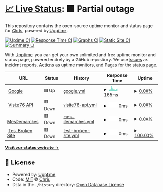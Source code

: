 # [📈 Live Status](https://PragmaChris.github.io/uptime): <!--live status--> **🟧 Partial outage**

This repository contains the open-source uptime monitor and status page for [Chris](https://PragmaChris.github.io/uptime), powered by [Upptime](https://github.com/upptime/upptime).

[![Uptime CI](https://github.com/PragmaChris/uptime/workflows/Uptime%20CI/badge.svg)](https://github.com/PragmaChris/uptime/actions?query=workflow%3A%22Uptime+CI%22)
[![Response Time CI](https://github.com/PragmaChris/uptime/workflows/Response%20Time%20CI/badge.svg)](https://github.com/PragmaChris/uptime/actions?query=workflow%3A%22Response+Time+CI%22)
[![Graphs CI](https://github.com/PragmaChris/uptime/workflows/Graphs%20CI/badge.svg)](https://github.com/PragmaChris/uptime/actions?query=workflow%3A%22Graphs+CI%22)
[![Static Site CI](https://github.com/PragmaChris/uptime/workflows/Static%20Site%20CI/badge.svg)](https://github.com/PragmaChris/uptime/actions?query=workflow%3A%22Static+Site+CI%22)
[![Summary CI](https://github.com/PragmaChris/uptime/workflows/Summary%20CI/badge.svg)](https://github.com/PragmaChris/uptime/actions?query=workflow%3A%22Summary+CI%22)

With [Upptime](https://upptime.js.org), you can get your own unlimited and free uptime monitor and status page, powered entirely by a GitHub repository. We use [Issues](https://github.com/PragmaChris/uptime/issues) as incident reports, [Actions](https://github.com/PragmaChris/uptime/actions) as uptime monitors, and [Pages](https://PragmaChris.github.io/uptime) for the status page.

<!--start: status pages-->
<!-- This summary is generated by Upptime (https://github.com/upptime/upptime) -->
<!-- Do not edit this manually, your changes will be overwritten -->
<!-- prettier-ignore -->
| URL | Status | History | Response Time | Uptime |
| --- | ------ | ------- | ------------- | ------ |
| <img alt="" src="https://icons.duckduckgo.com/ip3/www.google.com.ico" height="13"> [Google](https://www.google.com) | 🟩 Up | [google.yml](https://github.com/PragmaChris/uptime/commits/HEAD/history/google.yml) | <details><summary><img alt="Response time graph" src="./graphs/google/response-time-week.png" height="20"> 165ms</summary><br><a href="https://PragmaChris.github.io/uptime/history/google"><img alt="Response time 125" src="https://img.shields.io/endpoint?url=https%3A%2F%2Fraw.githubusercontent.com%2FPragmaChris%2Fuptime%2FHEAD%2Fapi%2Fgoogle%2Fresponse-time.json"></a><br><a href="https://PragmaChris.github.io/uptime/history/google"><img alt="24-hour response time 253" src="https://img.shields.io/endpoint?url=https%3A%2F%2Fraw.githubusercontent.com%2FPragmaChris%2Fuptime%2FHEAD%2Fapi%2Fgoogle%2Fresponse-time-day.json"></a><br><a href="https://PragmaChris.github.io/uptime/history/google"><img alt="7-day response time 165" src="https://img.shields.io/endpoint?url=https%3A%2F%2Fraw.githubusercontent.com%2FPragmaChris%2Fuptime%2FHEAD%2Fapi%2Fgoogle%2Fresponse-time-week.json"></a><br><a href="https://PragmaChris.github.io/uptime/history/google"><img alt="30-day response time 161" src="https://img.shields.io/endpoint?url=https%3A%2F%2Fraw.githubusercontent.com%2FPragmaChris%2Fuptime%2FHEAD%2Fapi%2Fgoogle%2Fresponse-time-month.json"></a><br><a href="https://PragmaChris.github.io/uptime/history/google"><img alt="1-year response time 125" src="https://img.shields.io/endpoint?url=https%3A%2F%2Fraw.githubusercontent.com%2FPragmaChris%2Fuptime%2FHEAD%2Fapi%2Fgoogle%2Fresponse-time-year.json"></a></details> | <details><summary><a href="https://PragmaChris.github.io/uptime/history/google">0.00%</a></summary><a href="https://PragmaChris.github.io/uptime/history/google"><img alt="All-time uptime 7.39%" src="https://img.shields.io/endpoint?url=https%3A%2F%2Fraw.githubusercontent.com%2FPragmaChris%2Fuptime%2FHEAD%2Fapi%2Fgoogle%2Fuptime.json"></a><br><a href="https://PragmaChris.github.io/uptime/history/google"><img alt="24-hour uptime 0.00%" src="https://img.shields.io/endpoint?url=https%3A%2F%2Fraw.githubusercontent.com%2FPragmaChris%2Fuptime%2FHEAD%2Fapi%2Fgoogle%2Fuptime-day.json"></a><br><a href="https://PragmaChris.github.io/uptime/history/google"><img alt="7-day uptime 0.00%" src="https://img.shields.io/endpoint?url=https%3A%2F%2Fraw.githubusercontent.com%2FPragmaChris%2Fuptime%2FHEAD%2Fapi%2Fgoogle%2Fuptime-week.json"></a><br><a href="https://PragmaChris.github.io/uptime/history/google"><img alt="30-day uptime 1.38%" src="https://img.shields.io/endpoint?url=https%3A%2F%2Fraw.githubusercontent.com%2FPragmaChris%2Fuptime%2FHEAD%2Fapi%2Fgoogle%2Fuptime-month.json"></a><br><a href="https://PragmaChris.github.io/uptime/history/google"><img alt="1-year uptime 7.39%" src="https://img.shields.io/endpoint?url=https%3A%2F%2Fraw.githubusercontent.com%2FPragmaChris%2Fuptime%2FHEAD%2Fapi%2Fgoogle%2Fuptime-year.json"></a></details>
| <img alt="" src="https://icons.duckduckgo.com/ip3/visite76.seinemaritime.fr.ico" height="13"> [Visite76 API](https://visite76.seinemaritime.fr/visite76-backend-ws/application/versions) | 🟥 Down | [visite76-api.yml](https://github.com/PragmaChris/uptime/commits/HEAD/history/visite76-api.yml) | <details><summary><img alt="Response time graph" src="./graphs/visite76-api/response-time-week.png" height="20"> 0ms</summary><br><a href="https://PragmaChris.github.io/uptime/history/visite76-api"><img alt="Response time 0" src="https://img.shields.io/endpoint?url=https%3A%2F%2Fraw.githubusercontent.com%2FPragmaChris%2Fuptime%2FHEAD%2Fapi%2Fvisite76-api%2Fresponse-time.json"></a><br><a href="https://PragmaChris.github.io/uptime/history/visite76-api"><img alt="24-hour response time 0" src="https://img.shields.io/endpoint?url=https%3A%2F%2Fraw.githubusercontent.com%2FPragmaChris%2Fuptime%2FHEAD%2Fapi%2Fvisite76-api%2Fresponse-time-day.json"></a><br><a href="https://PragmaChris.github.io/uptime/history/visite76-api"><img alt="7-day response time 0" src="https://img.shields.io/endpoint?url=https%3A%2F%2Fraw.githubusercontent.com%2FPragmaChris%2Fuptime%2FHEAD%2Fapi%2Fvisite76-api%2Fresponse-time-week.json"></a><br><a href="https://PragmaChris.github.io/uptime/history/visite76-api"><img alt="30-day response time 0" src="https://img.shields.io/endpoint?url=https%3A%2F%2Fraw.githubusercontent.com%2FPragmaChris%2Fuptime%2FHEAD%2Fapi%2Fvisite76-api%2Fresponse-time-month.json"></a><br><a href="https://PragmaChris.github.io/uptime/history/visite76-api"><img alt="1-year response time 0" src="https://img.shields.io/endpoint?url=https%3A%2F%2Fraw.githubusercontent.com%2FPragmaChris%2Fuptime%2FHEAD%2Fapi%2Fvisite76-api%2Fresponse-time-year.json"></a></details> | <details><summary><a href="https://PragmaChris.github.io/uptime/history/visite76-api">0.00%</a></summary><a href="https://PragmaChris.github.io/uptime/history/visite76-api"><img alt="All-time uptime 0.00%" src="https://img.shields.io/endpoint?url=https%3A%2F%2Fraw.githubusercontent.com%2FPragmaChris%2Fuptime%2FHEAD%2Fapi%2Fvisite76-api%2Fuptime.json"></a><br><a href="https://PragmaChris.github.io/uptime/history/visite76-api"><img alt="24-hour uptime 0.00%" src="https://img.shields.io/endpoint?url=https%3A%2F%2Fraw.githubusercontent.com%2FPragmaChris%2Fuptime%2FHEAD%2Fapi%2Fvisite76-api%2Fuptime-day.json"></a><br><a href="https://PragmaChris.github.io/uptime/history/visite76-api"><img alt="7-day uptime 0.00%" src="https://img.shields.io/endpoint?url=https%3A%2F%2Fraw.githubusercontent.com%2FPragmaChris%2Fuptime%2FHEAD%2Fapi%2Fvisite76-api%2Fuptime-week.json"></a><br><a href="https://PragmaChris.github.io/uptime/history/visite76-api"><img alt="30-day uptime 1.38%" src="https://img.shields.io/endpoint?url=https%3A%2F%2Fraw.githubusercontent.com%2FPragmaChris%2Fuptime%2FHEAD%2Fapi%2Fvisite76-api%2Fuptime-month.json"></a><br><a href="https://PragmaChris.github.io/uptime/history/visite76-api"><img alt="1-year uptime 0.00%" src="https://img.shields.io/endpoint?url=https%3A%2F%2Fraw.githubusercontent.com%2FPragmaChris%2Fuptime%2FHEAD%2Fapi%2Fvisite76-api%2Fuptime-year.json"></a></details>
| <img alt="" src="https://icons.duckduckgo.com/ip3/mesdemarches.seinemaritime.fr.ico" height="13"> [MesDemarches](https://mesdemarches.seinemaritime.fr) | 🟥 Down | [mes-demarches.yml](https://github.com/PragmaChris/uptime/commits/HEAD/history/mes-demarches.yml) | <details><summary><img alt="Response time graph" src="./graphs/mes-demarches/response-time-week.png" height="20"> 0ms</summary><br><a href="https://PragmaChris.github.io/uptime/history/mes-demarches"><img alt="Response time 0" src="https://img.shields.io/endpoint?url=https%3A%2F%2Fraw.githubusercontent.com%2FPragmaChris%2Fuptime%2FHEAD%2Fapi%2Fmes-demarches%2Fresponse-time.json"></a><br><a href="https://PragmaChris.github.io/uptime/history/mes-demarches"><img alt="24-hour response time 0" src="https://img.shields.io/endpoint?url=https%3A%2F%2Fraw.githubusercontent.com%2FPragmaChris%2Fuptime%2FHEAD%2Fapi%2Fmes-demarches%2Fresponse-time-day.json"></a><br><a href="https://PragmaChris.github.io/uptime/history/mes-demarches"><img alt="7-day response time 0" src="https://img.shields.io/endpoint?url=https%3A%2F%2Fraw.githubusercontent.com%2FPragmaChris%2Fuptime%2FHEAD%2Fapi%2Fmes-demarches%2Fresponse-time-week.json"></a><br><a href="https://PragmaChris.github.io/uptime/history/mes-demarches"><img alt="30-day response time 0" src="https://img.shields.io/endpoint?url=https%3A%2F%2Fraw.githubusercontent.com%2FPragmaChris%2Fuptime%2FHEAD%2Fapi%2Fmes-demarches%2Fresponse-time-month.json"></a><br><a href="https://PragmaChris.github.io/uptime/history/mes-demarches"><img alt="1-year response time 0" src="https://img.shields.io/endpoint?url=https%3A%2F%2Fraw.githubusercontent.com%2FPragmaChris%2Fuptime%2FHEAD%2Fapi%2Fmes-demarches%2Fresponse-time-year.json"></a></details> | <details><summary><a href="https://PragmaChris.github.io/uptime/history/mes-demarches">0.00%</a></summary><a href="https://PragmaChris.github.io/uptime/history/mes-demarches"><img alt="All-time uptime 0.00%" src="https://img.shields.io/endpoint?url=https%3A%2F%2Fraw.githubusercontent.com%2FPragmaChris%2Fuptime%2FHEAD%2Fapi%2Fmes-demarches%2Fuptime.json"></a><br><a href="https://PragmaChris.github.io/uptime/history/mes-demarches"><img alt="24-hour uptime 0.00%" src="https://img.shields.io/endpoint?url=https%3A%2F%2Fraw.githubusercontent.com%2FPragmaChris%2Fuptime%2FHEAD%2Fapi%2Fmes-demarches%2Fuptime-day.json"></a><br><a href="https://PragmaChris.github.io/uptime/history/mes-demarches"><img alt="7-day uptime 0.00%" src="https://img.shields.io/endpoint?url=https%3A%2F%2Fraw.githubusercontent.com%2FPragmaChris%2Fuptime%2FHEAD%2Fapi%2Fmes-demarches%2Fuptime-week.json"></a><br><a href="https://PragmaChris.github.io/uptime/history/mes-demarches"><img alt="30-day uptime 1.38%" src="https://img.shields.io/endpoint?url=https%3A%2F%2Fraw.githubusercontent.com%2FPragmaChris%2Fuptime%2FHEAD%2Fapi%2Fmes-demarches%2Fuptime-month.json"></a><br><a href="https://PragmaChris.github.io/uptime/history/mes-demarches"><img alt="1-year uptime 0.00%" src="https://img.shields.io/endpoint?url=https%3A%2F%2Fraw.githubusercontent.com%2FPragmaChris%2Fuptime%2FHEAD%2Fapi%2Fmes-demarches%2Fuptime-year.json"></a></details>
| <img alt="" src="https://icons.duckduckgo.com/ip3/thissitedoesnotexist.koj.co.ico" height="13"> [Test Broken Site](https://thissitedoesnotexist.koj.co) | 🟥 Down | [test-broken-site.yml](https://github.com/PragmaChris/uptime/commits/HEAD/history/test-broken-site.yml) | <details><summary><img alt="Response time graph" src="./graphs/test-broken-site/response-time-week.png" height="20"> 0ms</summary><br><a href="https://PragmaChris.github.io/uptime/history/test-broken-site"><img alt="Response time 0" src="https://img.shields.io/endpoint?url=https%3A%2F%2Fraw.githubusercontent.com%2FPragmaChris%2Fuptime%2FHEAD%2Fapi%2Ftest-broken-site%2Fresponse-time.json"></a><br><a href="https://PragmaChris.github.io/uptime/history/test-broken-site"><img alt="24-hour response time 0" src="https://img.shields.io/endpoint?url=https%3A%2F%2Fraw.githubusercontent.com%2FPragmaChris%2Fuptime%2FHEAD%2Fapi%2Ftest-broken-site%2Fresponse-time-day.json"></a><br><a href="https://PragmaChris.github.io/uptime/history/test-broken-site"><img alt="7-day response time 0" src="https://img.shields.io/endpoint?url=https%3A%2F%2Fraw.githubusercontent.com%2FPragmaChris%2Fuptime%2FHEAD%2Fapi%2Ftest-broken-site%2Fresponse-time-week.json"></a><br><a href="https://PragmaChris.github.io/uptime/history/test-broken-site"><img alt="30-day response time 0" src="https://img.shields.io/endpoint?url=https%3A%2F%2Fraw.githubusercontent.com%2FPragmaChris%2Fuptime%2FHEAD%2Fapi%2Ftest-broken-site%2Fresponse-time-month.json"></a><br><a href="https://PragmaChris.github.io/uptime/history/test-broken-site"><img alt="1-year response time 0" src="https://img.shields.io/endpoint?url=https%3A%2F%2Fraw.githubusercontent.com%2FPragmaChris%2Fuptime%2FHEAD%2Fapi%2Ftest-broken-site%2Fresponse-time-year.json"></a></details> | <details><summary><a href="https://PragmaChris.github.io/uptime/history/test-broken-site">100.00%</a></summary><a href="https://PragmaChris.github.io/uptime/history/test-broken-site"><img alt="All-time uptime 100.00%" src="https://img.shields.io/endpoint?url=https%3A%2F%2Fraw.githubusercontent.com%2FPragmaChris%2Fuptime%2FHEAD%2Fapi%2Ftest-broken-site%2Fuptime.json"></a><br><a href="https://PragmaChris.github.io/uptime/history/test-broken-site"><img alt="24-hour uptime 100.00%" src="https://img.shields.io/endpoint?url=https%3A%2F%2Fraw.githubusercontent.com%2FPragmaChris%2Fuptime%2FHEAD%2Fapi%2Ftest-broken-site%2Fuptime-day.json"></a><br><a href="https://PragmaChris.github.io/uptime/history/test-broken-site"><img alt="7-day uptime 100.00%" src="https://img.shields.io/endpoint?url=https%3A%2F%2Fraw.githubusercontent.com%2FPragmaChris%2Fuptime%2FHEAD%2Fapi%2Ftest-broken-site%2Fuptime-week.json"></a><br><a href="https://PragmaChris.github.io/uptime/history/test-broken-site"><img alt="30-day uptime 100.00%" src="https://img.shields.io/endpoint?url=https%3A%2F%2Fraw.githubusercontent.com%2FPragmaChris%2Fuptime%2FHEAD%2Fapi%2Ftest-broken-site%2Fuptime-month.json"></a><br><a href="https://PragmaChris.github.io/uptime/history/test-broken-site"><img alt="1-year uptime 100.00%" src="https://img.shields.io/endpoint?url=https%3A%2F%2Fraw.githubusercontent.com%2FPragmaChris%2Fuptime%2FHEAD%2Fapi%2Ftest-broken-site%2Fuptime-year.json"></a></details>

<!--end: status pages-->

[**Visit our status website →**](https://PragmaChris.github.io/uptime)

## 📄 License

- Powered by: [Upptime](https://github.com/upptime/upptime)
- Code: [MIT](./LICENSE) © [Chris](https://PragmaChris.github.io/uptime)
- Data in the `./history` directory: [Open Database License](https://opendatacommons.org/licenses/odbl/1-0/)
